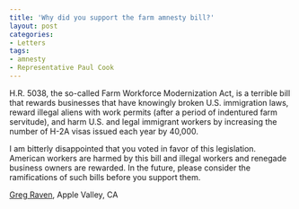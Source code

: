 ```yaml
---
title: 'Why did you support the farm amnesty bill?'
layout: post
categories:
- Letters
tags:
- amnesty
- Representative Paul Cook
---
```


H.R. 5038, the so-called Farm Workforce Modernization Act, is a terrible bill that rewards businesses that have knowingly broken U.S. immigration laws, reward illegal aliens with work permits (after a period of indentured farm servitude), and harm U.S. and legal immigrant workers by increasing the number of H-2A visas issued each year by 40,000.

I am bitterly disappointed that you voted in favor of this legislation. American workers are harmed by this bill and illegal workers and renegade business owners are rewarded. In the future, please consider the ramifications of such bills before you support them.

[Greg Raven](https://www.gregraven.org/), Apple Valley, CA